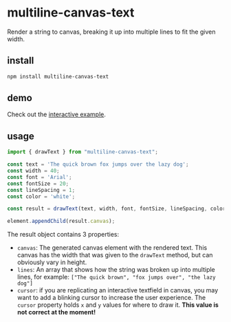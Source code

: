 # multiline-canvas-text
Render a string to canvas, breaking it up into multiple lines to fit the given width.

## install
```sh
npm install multiline-canvas-text
```

## demo
Check out the [interactive example](https://petervdn.github.io/multiline-canvas-text/example/).

## usage
```javascript
import { drawText } from "multiline-canvas-text";

const text = 'The quick brown fox jumps over the lazy dog';
const width = 40;
const font = 'Arial';
const fontSize = 20;
const lineSpacing = 1;
const color = 'white';

const result = drawText(text, width, font, fontSize, lineSpacing, color);

element.appendChild(result.canvas);
```

The result object contains 3 properties:
* `canvas`: The generated canvas element with the rendered text. This canvas has the width that was given to the `drawText` method, but can obviously vary in height.
* `lines`: An array that shows how the string was broken up into multiple lines, for example: `["The quick brown", "fox jumps over", "the lazy dog"]`
* `cursor`: if you are replicating an interactive textfield in canvas, you may want to add a blinking cursor to increase the user experience. The `cursor` property holds `x` and `y` values for where to draw it. **This value is not correct at the moment!**
